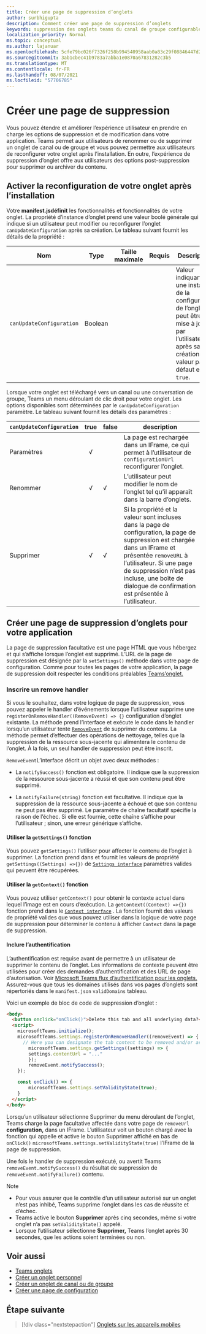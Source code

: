 ```yaml
---
title: Créer une page de suppression d’onglets
author: surbhigupta
description: Comment créer une page de suppression d’onglets
keywords: suppression des onglets teams du canal de groupe configurable
localization_priority: Normal
ms.topic: conceptual
ms.author: lajanuar
ms.openlocfilehash: 5cfe79bc026f7326f258b994540958aab0a83c29f08846447d2b5859f10794dd
ms.sourcegitcommit: 3ab1cbec41b9783a7abba1e0870a67831282c3b5
ms.translationtype: MT
ms.contentlocale: fr-FR
ms.lasthandoff: 08/07/2021
ms.locfileid: "57706785"
---
```

# <a name="create-a-removal-page"></a>Créer une page de suppression

Vous pouvez étendre et améliorer l’expérience utilisateur en prendre en charge les options de suppression et de modification dans votre application. Teams permet aux utilisateurs de renommer ou de supprimer un onglet de canal ou de groupe et vous pouvez permettre aux utilisateurs de reconfigurer votre onglet après l’installation. En outre, l’expérience de suppression d’onglet offre aux utilisateurs des options post-suppression pour supprimer ou archiver du contenu.

## <a name="enable-your-tab-to-be-reconfigured-after-installation"></a>Activer la reconfiguration de votre onglet après l’installation

Votre **manifest.jsdéfinit** les fonctionnalités et fonctionnalités de votre onglet. La propriété d’instance d’onglet prend une valeur boolé générale qui indique si un utilisateur peut modifier ou reconfigurer l’onglet `canUpdateConfiguration` après sa création. Le tableau suivant fournit les détails de la propriété :

|Nom| Type| Taille maximale | Requis | Description|
|---|---|---|---|---|
|`canUpdateConfiguration`|Boolean|||Valeur indiquant si une instance de la configuration de l’onglet peut être mise à jour par l’utilisateur après sa création. La valeur par défaut est `true`. |

Lorsque votre onglet est téléchargé vers un canal ou une conversation de groupe, Teams un menu déroulant de clic droit pour votre onglet. Les options disponibles sont déterminées par le `canUpdateConfiguration` paramètre. Le tableau suivant fournit les détails des paramètres :

| `canUpdateConfiguration`| true   | false | description |
| ----------------------- | :----: | ----- | ----------- |
|     Paramètres            |   √    |       |La page est rechargée dans un IFrame, ce qui permet à l’utilisateur de `configurationUrl` reconfigurer l’onglet. |
|     Renommer              |   √    |   √   | L’utilisateur peut modifier le nom de l’onglet tel qu’il apparaît dans la barre d’onglets.          |
|     Supprimer              |   √    |   √   |  Si la propriété et la valeur sont incluses dans la page de configuration, la page de suppression est chargée dans un IFrame et présentée `removeURL` à l’utilisateur.   Si une page de suppression n’est pas incluse, une boîte de dialogue de confirmation est présentée à l’utilisateur.          |

## <a name="create-a-tab-removal-page-for-your-application"></a>Créer une page de suppression d’onglets pour votre application

La page de suppression facultative est une page HTML que vous hébergez et qui s’affiche lorsque l’onglet est supprimé. L’URL de la page de suppression est désignée par la `setSettings()` méthode dans votre page de configuration. Comme pour toutes les pages de votre application, la page de suppression doit respecter les conditions préalables [Teams’onglet.](../../../tabs/how-to/tab-requirements.md)

### <a name="register-a-remove-handler"></a>Inscrire un remove handler

Si vous le souhaitez, dans votre logique de page de suppression, vous pouvez appeler le handler d’événements lorsque l’utilisateur supprime une `registerOnRemoveHandler((RemoveEvent) => {}` configuration d’onglet existante. La méthode prend l’interface et exécute le code dans le handler lorsqu’un utilisateur tente [`RemoveEvent`](/javascript/api/@microsoft/teams-js/microsoftteams.settings.removeevent?view=msteams-client-js-latest&preserve-view=true) de supprimer du contenu. La méthode permet d’effectuer des opérations de nettoyage, telles que la suppression de la ressource sous-jacente qui alimentera le contenu de l’onglet. À la fois, un seul handler de suppression peut être inscrit.

`RemoveEvent`L’interface décrit un objet avec deux méthodes :

* La `notifySuccess()` fonction est obligatoire. Il indique que la suppression de la ressource sous-jacente a réussi et que son contenu peut être supprimé.

* La `notifyFailure(string)` fonction est facultative. Il indique que la suppression de la ressource sous-jacente a échoué et que son contenu ne peut pas être supprimé. Le paramètre de chaîne facultatif spécifie la raison de l’échec. Si elle est fournie, cette chaîne s’affiche pour l’utilisateur ; sinon, une erreur générique s’affiche.

#### <a name="use-the-getsettings-function"></a>Utiliser la `getSettings()` fonction

Vous pouvez `getSettings()` l’utiliser pour affecter le contenu de l’onglet à supprimer. La fonction prend dans et fournit les valeurs de propriété `getSettings((Settings) =>{})` de [`Settings interface`](/javascript/api/@microsoft/teams-js/microsoftteams.settings.settings?view=msteams-client-js-latest&preserve-view=true) paramètres valides qui peuvent être récupérées.

#### <a name="use-the-getcontext-function"></a>Utiliser la `getContext()` fonction

Vous pouvez utiliser `getContext()` pour obtenir le contexte actuel dans lequel l’image est en cours d’exécution. La `getContext((Context) =>{})` fonction prend dans le [`Context interface`](/javascript/api/@microsoft/teams-js/microsoftteams.context?view=msteams-client-js-latest&preserve-view=true) . La fonction fournit des valeurs de propriété valides que vous pouvez utiliser dans la logique de votre page de suppression pour déterminer le contenu à afficher `Context` dans la page de suppression.

#### <a name="include-authentication"></a>Inclure l’authentification

L’authentification est requise avant de permettre à un utilisateur de supprimer le contenu de l’onglet. Les informations de contexte peuvent être utilisées pour créer des demandes d’authentification et des URL de page d’autorisation. Voir [Microsoft Teams flux d’authentification pour les onglets.](~/tabs/how-to/authentication/auth-flow-tab.md) Assurez-vous que tous les domaines utilisés dans vos pages d’onglets sont répertoriés dans le `manifest.json` `validDomains` tableau.

Voici un exemple de bloc de code de suppression d’onglet :

```html
<body>
  <button onclick="onClick()">Delete this tab and all underlying data?</button>
  <script>
    microsoftTeams.initialize();
    microsoftTeams.settings.registerOnRemoveHandler((removeEvent) => {
      // Here you can designate the tab content to be removed and/or archived.
        microsoftTeams.settings.getSettings((settings) => {
        settings.contentUrl = "..."
        });
        removeEvent.notifySuccess();
    });

    const onClick() => {
        microsoftTeams.settings.setValidityState(true);
    }
  </script>
</body>

```

Lorsqu’un utilisateur  sélectionne Supprimer du menu déroulant de l’onglet, Teams charge la page facultative affectée dans votre page de `removeUrl` **configuration,** dans un IFrame. L’utilisateur voit un bouton chargé avec la fonction qui appelle et active le bouton Supprimer affiché en bas de `onClick()` `microsoftTeams.settings.setValidityState(true)` l’IFrame de la page de suppression. 

Une fois le handler de suppression exécuté, ou avertit Teams `removeEvent.notifySuccess()` du résultat de suppression de `removeEvent.notifyFailure()` contenu.

>[!NOTE]
> * Pour vous assurer que le contrôle d’un utilisateur autorisé sur un onglet n’est pas inhibé, Teams supprime l’onglet dans les cas de réussite et d’échec.
> * Teams active le bouton **Supprimer** après cinq secondes, même si votre onglet n’a pas `setValidityState()` appelé.
> * Lorsque l’utilisateur sélectionne **Supprimer,** Teams l’onglet après 30 secondes, que les actions soient terminées ou non.

## <a name="see-also"></a>Voir aussi

* [Teams onglets](~/tabs/what-are-tabs.md)
* [Créer un onglet personnel](~/tabs/how-to/create-personal-tab.md)
* [Créer un onglet de canal ou de groupe](~/tabs/how-to/create-channel-group-tab.md)
* [Créer une page de configuration](~/tabs/how-to/create-tab-pages/configuration-page.md)

## <a name="next-step"></a>Étape suivante

> [!div class="nextstepaction"]
> [Onglets sur les appareils mobiles](~/tabs/design/tabs-mobile.md)
